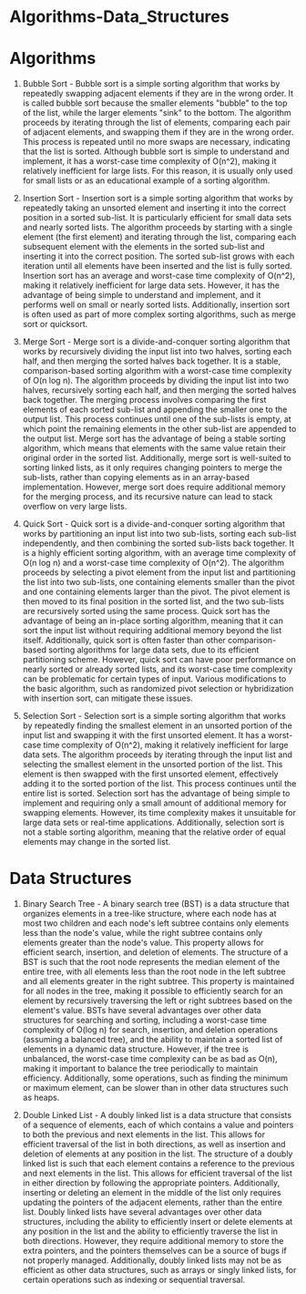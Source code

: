 # Algorithms-Data_Structures

<h1>Algorithms</h1>

1) Bubble Sort - Bubble sort is a simple sorting algorithm that works by repeatedly swapping adjacent elements if they are in the wrong order. It is called bubble sort because the smaller elements "bubble" to the top of the list, while the larger elements "sink" to the bottom. The algorithm proceeds by iterating through the list of elements, comparing each pair of adjacent elements, and swapping them if they are in the wrong order. This process is repeated until no more swaps are necessary, indicating that the list is sorted. Although bubble sort is simple to understand and implement, it has a worst-case time complexity of O(n^2), making it relatively inefficient for large lists. For this reason, it is usually only used for small lists or as an educational example of a sorting algorithm.

2) Insertion Sort - Insertion sort is a simple sorting algorithm that works by repeatedly taking an unsorted element and inserting it into the correct position in a sorted sub-list. It is particularly efficient for small data sets and nearly sorted lists. The algorithm proceeds by starting with a single element (the first element) and iterating through the list, comparing each subsequent element with the elements in the sorted sub-list and inserting it into the correct position. The sorted sub-list grows with each iteration until all elements have been inserted and the list is fully sorted. Insertion sort has an average and worst-case time complexity of O(n^2), making it relatively inefficient for large data sets. However, it has the advantage of being simple to understand and implement, and it performs well on small or nearly sorted lists. Additionally, insertion sort is often used as part of more complex sorting algorithms, such as merge sort or quicksort.

3) Merge Sort - Merge sort is a divide-and-conquer sorting algorithm that works by recursively dividing the input list into two halves, sorting each half, and then merging the sorted halves back together. It is a stable, comparison-based sorting algorithm with a worst-case time complexity of O(n log n). The algorithm proceeds by dividing the input list into two halves, recursively sorting each half, and then merging the sorted halves back together. The merging process involves comparing the first elements of each sorted sub-list and appending the smaller one to the output list. This process continues until one of the sub-lists is empty, at which point the remaining elements in the other sub-list are appended to the output list. Merge sort has the advantage of being a stable sorting algorithm, which means that elements with the same value retain their original order in the sorted list. Additionally, merge sort is well-suited to sorting linked lists, as it only requires changing pointers to merge the sub-lists, rather than copying elements as in an array-based implementation. However, merge sort does require additional memory for the merging process, and its recursive nature can lead to stack overflow on very large lists.

4) Quick Sort - Quick sort is a divide-and-conquer sorting algorithm that works by partitioning an input list into two sub-lists, sorting each sub-list independently, and then combining the sorted sub-lists back together. It is a highly efficient sorting algorithm, with an average time complexity of O(n log n) and a worst-case time complexity of O(n^2). The algorithm proceeds by selecting a pivot element from the input list and partitioning the list into two sub-lists, one containing elements smaller than the pivot and one containing elements larger than the pivot. The pivot element is then moved to its final position in the sorted list, and the two sub-lists are recursively sorted using the same process. Quick sort has the advantage of being an in-place sorting algorithm, meaning that it can sort the input list without requiring additional memory beyond the list itself. Additionally, quick sort is often faster than other comparison-based sorting algorithms for large data sets, due to its efficient partitioning scheme. However, quick sort can have poor performance on nearly sorted or already sorted lists, and its worst-case time complexity can be problematic for certain types of input. Various modifications to the basic algorithm, such as randomized pivot selection or hybridization with insertion sort, can mitigate these issues.

5) Selection Sort - Selection sort is a simple sorting algorithm that works by repeatedly finding the smallest element in an unsorted portion of the input list and swapping it with the first unsorted element. It has a worst-case time complexity of O(n^2), making it relatively inefficient for large data sets. The algorithm proceeds by iterating through the input list and selecting the smallest element in the unsorted portion of the list. This element is then swapped with the first unsorted element, effectively adding it to the sorted portion of the list. This process continues until the entire list is sorted. Selection sort has the advantage of being simple to implement and requiring only a small amount of additional memory for swapping elements. However, its time complexity makes it unsuitable for large data sets or real-time applications. Additionally, selection sort is not a stable sorting algorithm, meaning that the relative order of equal elements may change in the sorted list.


<h1>Data Structures</h1>

1) Binary Search Tree - A binary search tree (BST) is a data structure that organizes elements in a tree-like structure, where each node has at most two children and each node's left subtree contains only elements less than the node's value, while the right subtree contains only elements greater than the node's value. This property allows for efficient search, insertion, and deletion of elements. The structure of a BST is such that the root node represents the median element of the entire tree, with all elements less than the root node in the left subtree and all elements greater in the right subtree. This property is maintained for all nodes in the tree, making it possible to efficiently search for an element by recursively traversing the left or right subtrees based on the element's value. BSTs have several advantages over other data structures for searching and sorting, including a worst-case time complexity of O(log n) for search, insertion, and deletion operations (assuming a balanced tree), and the ability to maintain a sorted list of elements in a dynamic data structure. However, if the tree is unbalanced, the worst-case time complexity can be as bad as O(n), making it important to balance the tree periodically to maintain efficiency. Additionally, some operations, such as finding the minimum or maximum element, can be slower than in other data structures such as heaps.

2) Double Linked List - A doubly linked list is a data structure that consists of a sequence of elements, each of which contains a value and pointers to both the previous and next elements in the list. This allows for efficient traversal of the list in both directions, as well as insertion and deletion of elements at any position in the list. The structure of a doubly linked list is such that each element contains a reference to the previous and next elements in the list. This allows for efficient traversal of the list in either direction by following the appropriate pointers. Additionally, inserting or deleting an element in the middle of the list only requires updating the pointers of the adjacent elements, rather than the entire list. Doubly linked lists have several advantages over other data structures, including the ability to efficiently insert or delete elements at any position in the list and the ability to efficiently traverse the list in both directions. However, they require additional memory to store the extra pointers, and the pointers themselves can be a source of bugs if not properly managed. Additionally, doubly linked lists may not be as efficient as other data structures, such as arrays or singly linked lists, for certain operations such as indexing or sequential traversal.







